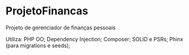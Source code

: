 # ProjetoFinancas

Projeto de gerenciador de finanças pessoais

Utiliza: 
PHP OO;
Dependency Injection;
Composer;
SOLID e PSRs;
Phinx (para migrations e seeds);
